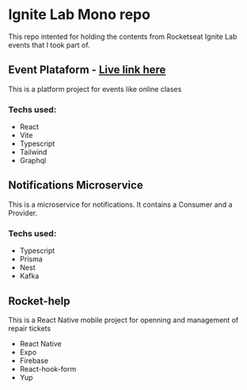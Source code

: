 # Ignite Lab Mono repo

This repo intented for holding the contents from Rocketseat Ignite Lab events that I took part of.

## Event Plataform - [Live link here](https://rocket-event.vercel.app/)

This is a platform project for events like online clases

### Techs used:
- React
- Vite
- Typescript
- Tailwind
- Graphql

## Notifications Microservice

This is a microservice for notifications. It contains a Consumer and a Provider.

### Techs used:
- Typescript
- Prisma
- Nest
- Kafka

## Rocket-help

This is a React Native mobile project for openning and management of repair tickets

- React Native
- Expo
- Firebase
- React-hook-form
- Yup
